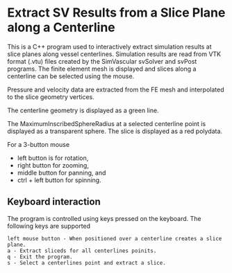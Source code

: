 
# Extract SV Results from a Slice Plane along a Centerline

This is a C++ program used to interactively extract simulation results at slice planes along vessel centerlines. 
Simulation results are read from VTK format (.vtu) files created by the SimVascular svSolver and svPost programs. 
The finite element mesh is displayed and slices along a centerline can be selected using the mouse.

Pressure and velocity data are extracted from the FE mesh and interpolated to the slice geometry vertices.

The centerline geometry is displayed as a green line. 

The MaximumInscribedSphereRadius at a selected centerline point is displayed as a transparent sphere. The slice is displayed as a 
red polydata. 

For a 3-button mouse
* left button is for rotation, 
* right button for zooming, 
* middle button for panning, and 
* ctrl + left button for spinning. 

## Keyboard interaction
The program is controlled using keys pressed on the keyboard. The following keys are supported

``` 
left mouse button - When positioned over a centerline creates a slice plane.
a - Extract sliceds for all centerlines poinits. 
q - Exit the program.
s - Select a centerlines point and extract a slice.
```

